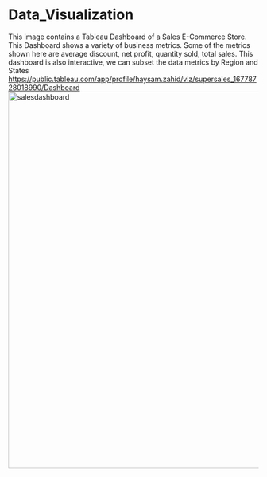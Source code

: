 # Data_Visualization
This image contains a Tableau Dashboard of a Sales E-Commerce Store. This Dashboard shows a variety of business metrics.
Some of the metrics shown here are average discount, net profit, quantity sold, total sales. This dashboard is also interactive, we can subset the data metrics by Region and States
https://public.tableau.com/app/profile/haysam.zahid/viz/supersales_16778728018990/Dashboard
<img width="757" alt="salesdashboard" src="https://user-images.githubusercontent.com/121971294/227746841-fa1e35f4-7aab-49ca-884d-d58c8e6a8e76.png">
